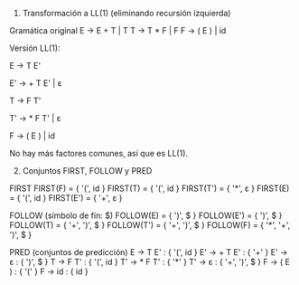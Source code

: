 1) Transformación a LL(1) (eliminando recursión izquierda)

Gramática original
E → E + T | T
T → T * F | F
F → ( E ) | id

Versión LL(1):

E → T E'

E' → + T E' | ε

T → F T'

T' → * F T' | ε

F → ( E ) | id

No hay más factores comunes, así que es LL(1).

2) Conjuntos FIRST, FOLLOW y PRED

FIRST
FIRST(F) = { '(', id }
FIRST(T) = { '(', id }
FIRST(T') = { '*', ε }
FIRST(E) = { '(', id }
FIRST(E') = { '+', ε }

FOLLOW (símbolo de fin: $)
FOLLOW(E) = { ')', $ }
FOLLOW(E') = { ')', $ }
FOLLOW(T) = { '+', ')', $ }
FOLLOW(T') = { '+', ')', $ }
FOLLOW(F) = { '*', '+', ')', $ }

PRED (conjuntos de predicción)
E → T E' : { '(', id }
E' → + T E' : { '+' }
E' → ε : { ')', $ }
T → F T' : { '(', id }
T' → * F T' : { '*' }
T' → ε : { '+', ')', $ }
F → ( E ) : { '(' }
F → id : { id }
